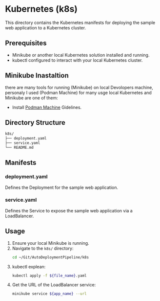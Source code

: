 # Kubernetes (k8s)

This directory contains the Kubernetes manifests for deploying the sample web application to a Kubernetes cluster.

## Prerequisites
- Minikube or another local Kubernetes solution installed and running.
- kubectl configured to interact with your local Kubernetes cluster.


## Minikube Inastaltion 
there are many tools for running (Minikube) on local Devolopers machine, personaly I used (Podman Machine) for many usge local Kubernetes and Minikube are one of them: 
- Install [Podman Machine](https://podman.io/docs/installation) Gidelines. 

## Directory Structure
   ```bash
k8s/
├── deployment.yaml
├── service.yaml
└── README.md
```
## Manifests

### deployment.yaml

Defines the Deployment for the sample web application.

### service.yaml

Defines the Service to expose the sample web application via a LoadBalancer.

## Usage

1. Ensure your local Minikube is running.
2. Navigate to the `k8s/` directory:
   ```bash
   cd ~/Git/AutoDeploymentPipeline/k8s
   ```
3. kubectl explean: 
   ```bash
   kubectl apply -f ${file_name}.yaml
   ```
4. Get the URL of the LoadBalancer service:
   ```bash
   minikube service ${app_name} --url
   ```